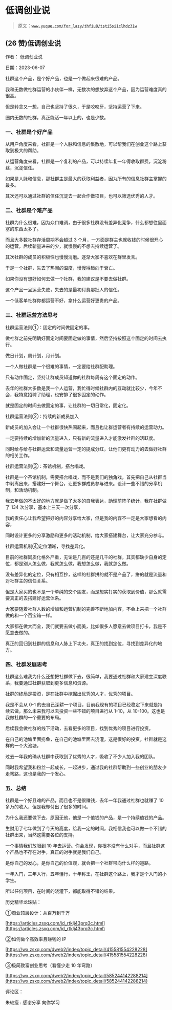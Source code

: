 # 低调创业说

> 原文：[`www.yuque.com/for_lazy/thfiu8/tsti5si1clhdz31w`](https://www.yuque.com/for_lazy/thfiu8/tsti5si1clhdz31w)



## (26 赞)低调创业说 

作者： 低调创业说 

日期：2023-06-07 

社群这个产品，是个好产品，也是一个做起来很难的产品。 

我和无数做社群运营的小伙伴一样，无数次的想放弃这个产品，因为运营难度真的很高。 

但是转念又一想，自己也坚持了很久，于是咬咬牙，坚持运营了下来。 

圈内无数的社群，真正能活一年以上的，也是少数。 

### 一、社群是个好产品 

从用户角度来看，社群是一个人脉和信息的集散地，可以帮我们在创业这个路上获取到极大的帮助。 

从运营角度来看，社群是一个复利的产品，可以持续年复一年得收取群费，沉淀粉丝，沉淀信任。 

如果是人脉和信息，那社群主是最大的获取利益者，因为所有的信息社群主掌握的最多。 

其次还可以通过社群的信任沉淀去一起合作做项目，也可以筛选优秀的人才。 

### 二、社群是个难产品 

社群为什么很难，因为众口难调，由于很多社群没有差异化竞争，什么都想往里面塞的东西太多了。 

而且大多数社群存活周期不会超过 3 个月，一方面是群主也就收钱的时候很开心的运营，后续新量进来的少，就慢慢的不想去持续运营了。 

其次社群的成员的积极性也慢慢消磨。逐渐大家不喜欢在群里发言。 

于是一个社群，失去了热闹的温度，慢慢得趋向于衰亡。 

如果你没有想好如何去做一个社群，我的建议是不要去做社群。 

这个产品一旦运营失败，失去的是最初付费那批人的信任。 

一个低客单社群你都运营不好，拿什么运营好更贵的产品。 

### 三、社群运营方法思考 

社群运营法则①：固定的时间做固定的事。 

做社群之前先明确好固定时间要固定做的事情，然后坚持按照这个固定的时间去执行。 

做日计划，周计划，月计划。 

一个人做社群是一个很难的事情，一定要给社群配助理。 

只有动作固定，坚持让群成员知道你的社群每周有这个固定的动作。 

去年的社群大多数是我一个人运营，我忙得时候社群内的互动就比较少，今年不会，我特意招聘了助理，也安排了很多固定的动作。 

就是固定的时间去做固定的事，让社群的一切日常化，固定化。 

社群运营法则②：持续的新成员加入 

新成员的加入会让一个社群很快热闹起来，而且也让群运营者有持续的运营动力。 

一定要持续的增加新的流量进入，只有新的流量进入才能激发社群的活跃度。 

同时给与给与社群运营和流量运营一定的提成分红，让他们更有动力的去做好社群的相关工作。 

社群运营法则③：茶馆机制，搭台唱戏。 

社群是一个茶馆机制，需要搭台唱戏，而不是我们的独角戏，首先把自己从社群当中剥离出来，搭建好一个舞台，让更多群成员参与进来。设计一些不错的分享机制，和活动机制。 

我去年做的不太好的地方就是做了太多的自我表达，助理前阵子统计，我在社群做了 134 次分享，基本上三天一次分享， 

我的责任心让我希望把好的内容分享给大家，但是我的内容不一定是大家想看的内容， 

同时设计更多的分享激励和更多的活动机制，给大家搭建舞台，让大家充分参与。 

社群运营机制④定位清晰，寻找差异化。 

目前的社群同质化格外严重，无论是几百的还是几千的社群，其实都缺少自身的定位，都是别人怎么做，我就怎么做，我想怎么做，我就怎么做。 

没有差异化的定位，只有相互抄，这样的社群拼的就不是产品了，拼的就是流量和对社群主的信任关系。 

但是大家买的也不是一个单纯的交个朋友，而是想实打实的获取到价值，那么就需要真正的去搭建好运营体系。 

大家要随着社群人数的增加和运营机制的完善不断地加内容，不会上来把一个社群做的和一个百宝箱一样。 

大家都在做大而全，我们就要去做小而美，比如很多人愿意去做项目打卡，我是不愿意去做的。 

真正的回归到社群的信息和人脉上下功夫，真正的找到定位，寻找到差异化的地方。 

### 四、社群发展思考 

社群这么难我为什么还想把社群做下去，很简单，我要通过社群和大家建立深度联系，我要通过社群获取到更多信息和资源。 

社群的终局是投资，是在社群中挖掘出优秀的人才，优秀的项目。 

我是不会从 0-1 的去自己深耕一个项目，目前我现有的项目已经稳定下来就是持续去做，那么未来我可以去投资一些不错的项目进行从 1-10，从 10-100。这也是我做社群的一个重要的布局。 

后续我会做社群的线下活动，去看更多的项目，找到优秀的项目进行投资。 

在自己的池塘里面捞鱼，在自己的池塘里面去浇灌，这是很好的投资。社群就是这样的一个大池塘， 

过去一年我的确从社群中获取到了优秀的人才，吸收了不少人加入我的团队。 

同时我希望我和粉丝一起成长，一起进步，通过我的社群帮助到一些创业的朋友少走弯路，这也是我的一个发心。 

### 五、总结 

社群是一个好且难的产品，而且也不是很赚钱，去年一年我通过社群也就赚了 10 多万的收入，但是我却付出了很多的时间。 

为什么我还要做下去，原因无他，他是一个值钱的产品，是一个持续值钱的产品。 

生财用了七年做到了今天的高度，给我一定的时间，我相信我也可以做一个不错的社群出来，当然这需要各位的支持。 

一个事情我们放眼到 10 年去运营。你会发现，你根本没有什么对手，而且社群这个产品也不存在对手，真正的对手就是我们自己。 

是你自己的发心，是你自己的价值观，就会把一个社群带向什么样的道路。 

一年入门，三年入行，五年懂行，十年称王，在社群这个路上，我才是个入门的小学生。 

所以任何项目，在时间的浇灌下，都能取得不错的结果。 

历史精华龙珠贴： 

①商业顶层设计：从百万到千万 

[https://articles.zsxq.com/id_rtklj43prq3c.html](https://articles.zsxq.com/id_rtklj43prq3c.html) 

②如何做个高效率且赚钱的 IP 

[https://wx.zsxq.com/dweb2/index/topic_detail/415581554228228](https://wx.zsxq.com/dweb2/index/topic_detail/415581554228228) 

③极简致富创业思考（看懂少走 10 年弯路） 

[https://wx.zsxq.com/dweb2/index/topic_detail/585244142288214](https://wx.zsxq.com/dweb2/index/topic_detail/585244142288214) 

评论区： 

朱较瘦 : 感谢分享 向你学习